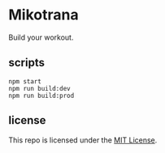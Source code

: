 # Mikotrana

Build your workout.

## scripts

```shell
npm start
npm run build:dev
npm run build:prod
```

## license

This repo is licensed under the [MIT License](LICENSE).